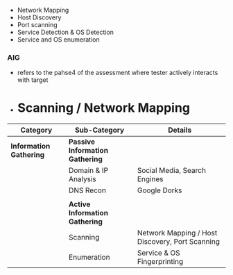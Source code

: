 - Network Mapping 
- Host Discovery
- Port scanning
- Service Detection & OS Detection
- Service and OS enumeration

### AIG
- refers to the pahse4 of the assessment where tester actively interacts with target
- # Scanning / Network Mapping

| **Category**                 | **Sub-Category**                 | **Details**                       |
|------------------------------|----------------------------------|-----------------------------------|
| **Information Gathering**     | **Passive Information Gathering**|                                   |
|                              | Domain & IP Analysis             | Social Media, Search Engines      |
|                              | DNS Recon                        | Google Dorks                      |
|                              |                                  |                                   |
|                              | **Active Information Gathering** |                                   |
|                              | Scanning                        | Network Mapping / Host Discovery, Port Scanning |
|                              | Enumeration                     | Service & OS Fingerprinting       |
